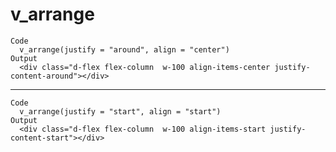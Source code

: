 # v_arrange

    Code
      v_arrange(justify = "around", align = "center")
    Output
      <div class="d-flex flex-column  w-100 align-items-center justify-content-around"></div>

---

    Code
      v_arrange(justify = "start", align = "start")
    Output
      <div class="d-flex flex-column  w-100 align-items-start justify-content-start"></div>


